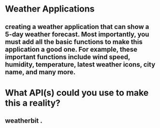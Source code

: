 # Weather Applications
## creating a weather application that can show a 5-day weather forecast. Most importantly, you must add all the basic functions to  make this application a good one. For example, these important functions include wind speed, humidity, temperature, latest weather icons, city name, and many more.

# What API(s) could you use to make this a reality?
## weatherbit .